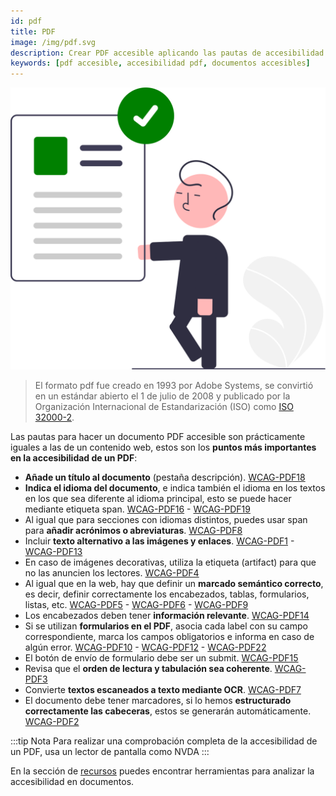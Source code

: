 ```yaml
---
id: pdf
title: PDF
image: /img/pdf.svg
description: Crear PDF accesible aplicando las pautas de accesibilidad más importantes
keywords: [pdf accesible, accesibilidad pdf, documentos accesibles]
---
```


![ ](/img/pdf.svg) 


> El formato pdf fue creado en 1993 por Adobe Systems, se convirtió en un estándar abierto el 1 de julio de 2008 y publicado por la Organización Internacional de Estandarización (ISO) como [ISO 32000-2](https://www.iso.org/standard/75839.html).

Las pautas para hacer un documento PDF accesible son prácticamente iguales a las de un contenido web, estos son los **puntos más importantes en la accesibilidad de un PDF**:

- **Añade un título al documento** (pestaña descripción). [WCAG-PDF18](https://www.w3.org/TR/WCAG20-TECHS/pdf.html#PDF18)
- **Indica el idioma del documento**, e indica también el idioma en los textos en los que sea diferente al idioma principal, esto se puede hacer mediante etiqueta span. [WCAG-PDF16](https://www.w3.org/TR/WCAG20-TECHS/pdf.html#PDF16) - [WCAG-PDF19](https://www.w3.org/TR/WCAG20-TECHS/pdf.html#PDF19)
- Al igual que para secciones con idiomas distintos, puedes usar span para **añadir acrónimos o abreviaturas**. [WCAG-PDF8](https://www.w3.org/TR/WCAG20-TECHS/pdf.html#PDF8)
- Incluir **texto alternativo a las imágenes y enlaces**. [WCAG-PDF1](https://www.w3.org/TR/WCAG20-TECHS/pdf.html#PDF1) - [WCAG-PDF13](https://www.w3.org/TR/WCAG20-TECHS/pdf.html#PDF13)
- En caso de imágenes decorativas, utiliza la etiqueta (artifact) para que no las anuncien los lectores. [WCAG-PDF4](https://www.w3.org/TR/WCAG20-TECHS/pdf.html#PDF4)
- Al igual que en la web, hay que definir un **marcado semántico correcto**, es decir, definir correctamente los encabezados, tablas, formularios, listas, etc. [WCAG-PDF5](https://www.w3.org/TR/WCAG20-TECHS/pdf.html#PDF5) - [WCAG-PDF6](https://www.w3.org/TR/WCAG20-TECHS/pdf.html#PDF6) - [WCAG-PDF9](https://www.w3.org/TR/WCAG20-TECHS/pdf.html#PDF9)
- Los encabezados deben tener **información relevante**. [WCAG-PDF14](https://www.w3.org/TR/WCAG20-TECHS/pdf.html#PDF14)
- Si se utilizan **formularios en el PDF**, asocia cada label con su campo correspondiente, marca los campos obligatorios e informa en caso de algún error. [WCAG-PDF10](https://www.w3.org/TR/WCAG20-TECHS/pdf.html#PDF10) - [WCAG-PDF12](https://www.w3.org/TR/WCAG20-TECHS/pdf.html#PDF12) - [WCAG-PDF22](https://www.w3.org/TR/WCAG20-TECHS/pdf.html#PDF22)
- El botón de envío de formulario debe ser un submit. [WCAG-PDF15](https://www.w3.org/TR/WCAG20-TECHS/pdf.html#PDF15)
- Revisa que el **orden de lectura y tabulación sea coherente**. [WCAG-PDF3](https://www.w3.org/TR/WCAG20-TECHS/pdf.html#PDF3)
- Convierte **textos escaneados a texto mediante OCR**. [WCAG-PDF7](https://www.w3.org/TR/WCAG20-TECHS/pdf.html#PDF7)
- El documento debe tener marcadores, si lo hemos **estructurado correctamente las cabeceras**, estos se generarán automáticamente. [WCAG-PDF2](https://www.w3.org/TR/WCAG20-TECHS/pdf.html#PDF2)

:::tip Nota
Para realizar una comprobación completa de la accesibilidad de un PDF, usa un lector de pantalla como NVDA 
:::

En la sección de [recursos](recursos#accesibilidad-en-documentos) puedes encontrar herramientas para analizar la accesibilidad en documentos.
